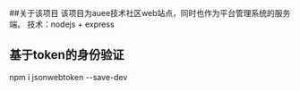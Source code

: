 ##关于该项目
    该项目为auee技术社区web站点，同时也作为平台管理系统的服务端。
    技术：nodejs + express

## 基于token的身份验证

npm i jsonwebtoken --save-dev
